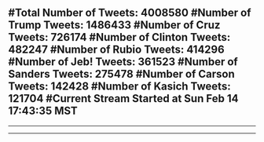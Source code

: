 #Total Number of Tweets: 4008580 
#Number of Trump Tweets: 1486433
#Number of Cruz Tweets: 726174
#Number of Clinton Tweets: 482247
#Number of Rubio Tweets: 414296
#Number of Jeb! Tweets: 361523
#Number of Sanders Tweets: 275478
#Number of Carson Tweets: 142428
#Number of Kasich Tweets: 121704
#Current Stream Started at Sun Feb 14 17:43:35 MST
---
---
---
